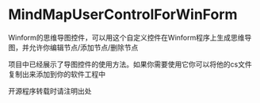 # MindMapUserControlForWinForm
Winform的思维导图控件，可以用这个自定义控件在Winform程序上生成思维导图，并允许你编辑节点/添加节点/删除节点

项目中已经展示了导图控件的使用方法。如果你需要使用它你可以将他的cs文件复制出来添加到你的软件工程中

开源程序转载时请注明出处
